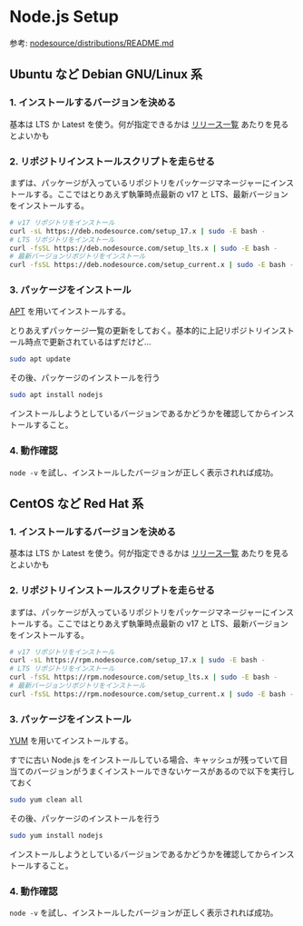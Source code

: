 # Node.js Setup

参考: [nodesource/distributions/README.md](https://github.com/nodesource/distributions/blob/master/README.md)

## Ubuntu など Debian GNU/Linux 系

### 1. インストールするバージョンを決める

基本は LTS か Latest を使う。何が指定できるかは [リリース一覧](https://nodejs.org/ja/download/releases/) あたりを見るとよいかも

### 2. リポジトリインストールスクリプトを走らせる

まずは、パッケージが入っているリポジトリをパッケージマネージャーにインストールする。ここではとりあえず執筆時点最新の v17 と LTS、最新バージョンをインストールする。

```bash
# v17 リポジトリをインストール
curl -sL https://deb.nodesource.com/setup_17.x | sudo -E bash -
# LTS リポジトリをインストール
curl -fsSL https://deb.nodesource.com/setup_lts.x | sudo -E bash -
# 最新バージョンリポジトリをインストール
curl -fsSL https://deb.nodesource.com/setup_current.x | sudo -E bash -
```

### 3. パッケージをインストール

[APT](https://ja.wikipedia.org/wiki/APT) を用いてインストールする。

とりあえずパッケージ一覧の更新をしておく。基本的に上記リポジトリインストール時点で更新されているはずだけど…

```bash
sudo apt update
```

その後、パッケージのインストールを行う

```bash
sudo apt install nodejs
```

インストールしようとしているバージョンであるかどうかを確認してからインストールすること。

### 4. 動作確認

`node -v` を試し、インストールしたバージョンが正しく表示されれば成功。

## CentOS など Red Hat 系

### 1. インストールするバージョンを決める

基本は LTS か Latest を使う。何が指定できるかは [リリース一覧](https://nodejs.org/ja/download/releases/) あたりを見るとよいかも

### 2. リポジトリインストールスクリプトを走らせる

まずは、パッケージが入っているリポジトリをパッケージマネージャーにインストールする。ここではとりあえず執筆時点最新の v17 と LTS、最新バージョンをインストールする。

```bash
# v17 リポジトリをインストール
curl -sL https://rpm.nodesource.com/setup_17.x | sudo -E bash -
# LTS リポジトリをインストール
curl -fsSL https://rpm.nodesource.com/setup_lts.x | sudo -E bash -
# 最新バージョンリポジトリをインストール
curl -fsSL https://rpm.nodesource.com/setup_current.x | sudo -E bash -
```

### 3. パッケージをインストール

[YUM](https://ja.wikipedia.org/wiki/Yellowdog_Updater_Modified) を用いてインストールする。

すでに古い Node.js をインストールしている場合、キャッシュが残っていて目当てのバージョンがうまくインストールできないケースがあるので以下を実行しておく

```bash
sudo yum clean all
```

その後、パッケージのインストールを行う

```bash
sudo yum install nodejs
```

インストールしようとしているバージョンであるかどうかを確認してからインストールすること。

### 4. 動作確認

`node -v` を試し、インストールしたバージョンが正しく表示されれば成功。
